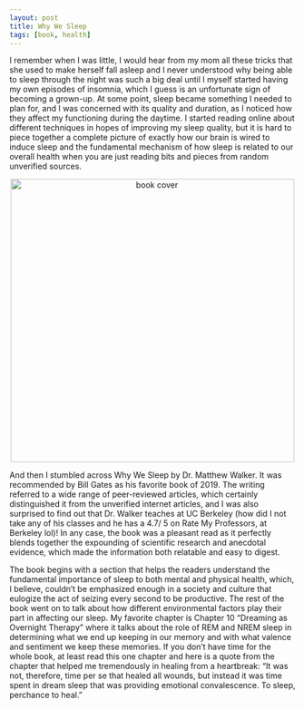 ```yaml
---
layout: post
title: Why We Sleep
tags: [book, health]
---
```





I remember when I was little, I would hear from my mom all these tricks that she used to make herself fall asleep and I never understood why being able to sleep through the night was such a big deal until I myself started having my own episodes of insomnia, which I guess is an unfortunate sign of becoming a grown-up. At some point, sleep became something I needed to plan for, and I was concerned with its quality and duration, as I noticed how they affect my functioning during the daytime. I started reading online about different techniques in hopes of improving my sleep quality, but it is hard to piece together a complete picture of exactly how our brain is wired to induce sleep and the fundamental mechanism of how sleep is related to our overall health when you are just reading bits and pieces from random unverified sources. 

<p align="center">
  <img src="https://images-na.ssl-images-amazon.com/images/I/91JxEYMbYbL.jpg" alt="book cover" width="500"/>
</p>

And then I stumbled across Why We Sleep by Dr. Matthew Walker. It was recommended by Bill Gates as his favorite book of 2019. The writing referred to a wide range of peer-reviewed articles, which certainly distinguished it from the unverified internet articles, and I was also surprised to find out that Dr. Walker teaches at UC Berkeley (how did I not take any of his classes and he has a 4.7/ 5 on Rate My Professors, at Berkeley lol)! In any case, the book was a pleasant read as it perfectly blends together the expounding of scientific research and anecdotal evidence, which made the information both relatable and easy to digest. 

The book begins with a section that helps the readers understand the fundamental importance of sleep to both mental and physical health, which, I believe, couldn’t be emphasized enough in a society and culture that eulogize the act of seizing every second to be productive. The rest of the book went on to talk about how different environmental factors play their part in affecting our sleep. My favorite chapter is Chapter 10 “Dreaming as Overnight Therapy” where it talks about the role of REM and NREM sleep in determining what we end up keeping in our memory and with what valence and sentiment we keep these memories. If you don’t have time for the whole book, at least read this one chapter and here is a quote from the chapter that helped me tremendously in healing from a heartbreak: “It was not, therefore, time per se that healed all wounds, but instead it was time spent in dream sleep that was providing emotional convalescence. To sleep, perchance to heal.”

